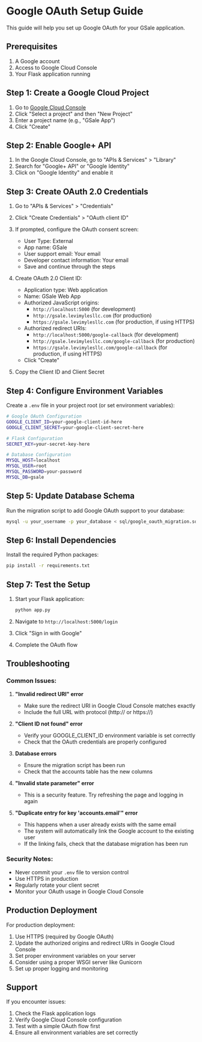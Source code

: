 # Google OAuth Setup Guide

This guide will help you set up Google OAuth for your GSale application.

## Prerequisites

1. A Google account
2. Access to Google Cloud Console
3. Your Flask application running

## Step 1: Create a Google Cloud Project

1. Go to [Google Cloud Console](https://console.cloud.google.com/)
2. Click "Select a project" and then "New Project"
3. Enter a project name (e.g., "GSale App")
4. Click "Create"

## Step 2: Enable Google+ API

1. In the Google Cloud Console, go to "APIs & Services" > "Library"
2. Search for "Google+ API" or "Google Identity"
3. Click on "Google Identity" and enable it

## Step 3: Create OAuth 2.0 Credentials

1. Go to "APIs & Services" > "Credentials"
2. Click "Create Credentials" > "OAuth client ID"
3. If prompted, configure the OAuth consent screen:
   - User Type: External
   - App name: GSale
   - User support email: Your email
   - Developer contact information: Your email
   - Save and continue through the steps

4. Create OAuth 2.0 Client ID:
   - Application type: Web application
   - Name: GSale Web App
   - Authorized JavaScript origins: 
     - `http://localhost:5000` (for development)
     - `http://gsale.levimylesllc.com` (for production)
     - `https://gsale.levimylesllc.com` (for production, if using HTTPS)
   - Authorized redirect URIs:
     - `http://localhost:5000/google-callback` (for development)
     - `http://gsale.levimylesllc.com/google-callback` (for production)
     - `https://gsale.levimylesllc.com/google-callback` (for production, if using HTTPS)
   - Click "Create"

5. Copy the Client ID and Client Secret

## Step 4: Configure Environment Variables

Create a `.env` file in your project root (or set environment variables):

```bash
# Google OAuth Configuration
GOOGLE_CLIENT_ID=your-google-client-id-here
GOOGLE_CLIENT_SECRET=your-google-client-secret-here

# Flask Configuration
SECRET_KEY=your-secret-key-here

# Database Configuration
MYSQL_HOST=localhost
MYSQL_USER=root
MYSQL_PASSWORD=your-password
MYSQL_DB=gsale
```

## Step 5: Update Database Schema

Run the migration script to add Google OAuth support to your database:

```bash
mysql -u your_username -p your_database < sql/google_oauth_migration.sql
```

## Step 6: Install Dependencies

Install the required Python packages:

```bash
pip install -r requirements.txt
```

## Step 7: Test the Setup

1. Start your Flask application:
   ```bash
   python app.py
   ```

2. Navigate to `http://localhost:5000/login`
3. Click "Sign in with Google"
4. Complete the OAuth flow

## Troubleshooting

### Common Issues:

1. **"Invalid redirect URI" error**
   - Make sure the redirect URI in Google Cloud Console matches exactly
   - Include the full URL with protocol (http:// or https://)

2. **"Client ID not found" error**
   - Verify your GOOGLE_CLIENT_ID environment variable is set correctly
   - Check that the OAuth credentials are properly configured

3. **Database errors**
   - Ensure the migration script has been run
   - Check that the accounts table has the new columns

4. **"Invalid state parameter" error**
   - This is a security feature. Try refreshing the page and logging in again

5. **"Duplicate entry for key 'accounts.email'" error**
   - This happens when a user already exists with the same email
   - The system will automatically link the Google account to the existing user
   - If the linking fails, check that the database migration has been run

### Security Notes:

- Never commit your `.env` file to version control
- Use HTTPS in production
- Regularly rotate your client secret
- Monitor your OAuth usage in Google Cloud Console

## Production Deployment

For production deployment:

1. Use HTTPS (required by Google OAuth)
2. Update the authorized origins and redirect URIs in Google Cloud Console
3. Set proper environment variables on your server
4. Consider using a proper WSGI server like Gunicorn
5. Set up proper logging and monitoring

## Support

If you encounter issues:

1. Check the Flask application logs
2. Verify Google Cloud Console configuration
3. Test with a simple OAuth flow first
4. Ensure all environment variables are set correctly 